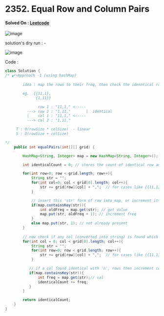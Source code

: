 # 2352. Equal Row and Column Pairs 

#### Solved On : [Leetcode](https://leetcode.com/problems/equal-row-and-column-pairs/description/)

![image](https://github.com/yashasviyadav1/DSA-Questions/assets/124666305/daa8f9f5-b357-418d-b0ea-2e84040b979e)


solution's dry run : -

![image](https://github.com/yashasviyadav1/DSA-Questions/assets/124666305/329dccec-9bf1-46fe-9521-14ac548e9ed2)


Code : 
```java
class Solution {
/* ✔️⭐Approach -1 (using hashMap)
    
        idea : map the rows to their freq, then check the idenntical row-col pairs

        eg.  {{11,1},
              {1,11}}

               row 1 : "11,1," <-----
          ---> row 2 : "1,11,"       |  identical
          |    col 1 : "11,1," <-----
          ---> col 2 : "1,11,"

     T : O(rowSize * colSize)  - linear
     S : O(rowSize + colSize)

*/
    public int equalPairs(int[][] grid) {

        HashMap<String, Integer> map = new HashMap<String, Integer>(); // maps complete row or col (converted into string) to its frequency

        int identicalCount = 0; // stores the count of identical row and col

        for(int row=0; row < grid.length; row++){
            String str = "";
            for(int col=0; col < grid[0].length; col++){
                str += grid[row][col] + ",";  // for cases like {{11,1},{1,11}}
            }

            // insert this 'str' form of row into map, or increment its freq 
            if(map.containsKey(str)){ 
                int oldFreq = map.get(str); // get value
                map.put(str, oldFreq + 1); // increment freq
            }
            else map.put(str, 1); // not already present
        }
        
        // now check if any col (converted into string) is found which is identical to any rows 
        for(int col = 0; col < grid[0].length; col++){
            String str = "";
            for(int row=0; row < grid.length; row++){
                str += grid[row][col] + ",";  // for cases like {{11,1},{1,11}}
            }

           // if a col found identical with 'n', rows then increment count by n (n pairs will be formed)
           if(map.containsKey(str)){
               int freq = map.get(str);// val
               identicalCount += freq;
           } 
        }

        return identicalCount;
    }
}
```
